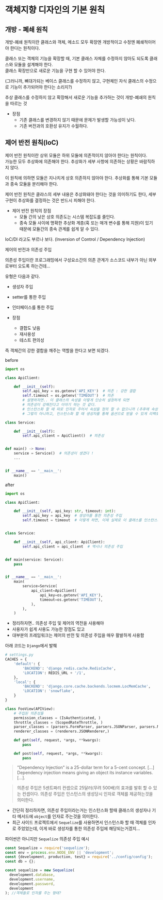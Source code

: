 # 객체지향 디자인의 기본 원칙

## 개방 - 폐쇄 원칙
개방-폐쇄 원칙이란 클래스와 객체, 메소드 모두 확장엔 개방적이고 수정엔 폐쇄적이어야 한다는 원칙이다.   

클래스 또는 객체의 기능을 확장할 때, 기본 클래스 자체를 수정하지 않아도 되도록 클래스와 모듈을 설계해야 한다.   
클래스 확장만으로 새로운 기능을 구현 할 수 있어야 한다.

(그러니까, 뼈대가되는 베이스 클래스를 수정하지 않고, 구현체인 자식 클래스의 수정으로 기능이 추가되어야 한다는 소리지?)

추상 클래스를 수정하지 않고 확장해서 새로운 기능을 추가하는 것이 개방-폐쇄의 원칙을 따르는 것

- 장점
    - 기존 클래스를 변경하지 않기 때문에 문제가 발생할 가능성이 낮다.
    - 기존 버전과의 호환성 유지가 수월하다.
    
## 제어 반전 원칙(IoC)
제어 반전 원칙이란 상위 모듈은 하위 모듈에 의존적이지 않아야 한다는 원칙이다.  
가능한 모두 추상화에 의존해야 한다. 추상화가 세부 사항에 의존하는 상황은 바람직하지 않다.

이 원칙에 의하면 모듈은 지나치게 상호 의존하지 않아야 한다. 추상화를 통해 기본 모듈과 종속 모듈을 분리해야 한다.  

제어 반전 원칙은 클랴스의 세부 내용은 추상화돼야 한다는 것을 의미하기도 한다,
세부 구현이 추상화를 결정하는 것은 반드시 피해야 한다.

- 제어 반전 원칙의 장점
    - 모듈 간의 낮은 상호 의존도는 시스템 복잡도를 줄인다.
    - 종속 모듈 사이에 명확한 추상화 계층(훅 또는 매개 변수를 통해 지원)이 있기 때문에 모듈간의 종속 관계를 쉽게 알 수 있다.
    
IoC/DI 라고도 부르나 보다. (Inversion of Control / Dependency Injection)

제어의 반전과 의존성 주입

의존성 주입이란 프로그래밍에서 구성요소간의 의존 관계가 소스코드 내부가 아닌 외부로부터 오도록 하는건데...

유형은 다음과 같다.
- 생성자 주입
- setter를 통한 주입
- 인터페이스를 통한 주입

- 장점
    - 결합도 낮음
    - 재사용성
    - 테스트 편의성
    
즉 객체간의 강한 결합을 깨주는 역할을 한다고 보면 되겠다.

before
```python
import os

class ApiClient:

    def __init__(self):
        self.api_key = os.getenv('API_KEY')  # 의존 : 강한 결합
        self.timeout = os.getenv('TIMEOUT')  # 의존
        # 설명하자면.. 이 클래스의 속성을 이렇게 단순히 설정하게 되면
        # 의존성이 강해진다고 이야기 하는 것 같다. 
        # 인스턴스화 할 때 따로 인자로 주어서 속성을 정의 할 수 없으니까 (추후에 속성을 접근해서 뭐 수정은 가능하겠지만)
        # 그렇지 아니하고, 인스턴스화 할 때 생성자를 통해 옵션으로 받을 수 있게 리팩토링 해야겠지?

class Service:

    def __init__(self):
        self.api_client = ApiClient()  # 의존성


def main() -> None:
    service = Service()  # 의존성이 생겼다 !
    ...


if __name__ == '__main__':
    main()
```

after

```python
import os

class ApiClient:

    def __init__(self, api_key: str, timeout: int):
        self.api_key = api_key  # 생성자를 통한 의존성 주입
        self.timeout = timeout  # 이렇게 하면, 이제 실제로 이 클래스를 인스턴스화 할 때 당시에 설정을 해줄 수 있으니까. 


class Service:

    def __init__(self, api_client: ApiClient):
        self.api_client = api_client  # 역시나 의존성 주입


def main(service: Service):  
    pass


if __name__ == '__main__':
    main(
        service=Service(
            api_client=ApiClient(
                api_key=os.getenv('API_KEY'),
                timeout=os.getenv('TIMEOUT'),
            ),
        ),
    )
```

- 정리하자면.. 의존성 주입 및 제어의 역전을 사용해야
- 사용자가 쉽게 사용도 가능한 장점도 있고
- 대부분의 프레임워크는 제어의 반전 및 의존성 주입을 매우 활발하게 사용함

아래 코드는 `Django`에서 발췌

```python
# settings.py
CACHES = {
    'default': {
        'BACKEND': 'django_redis.cache.RedisCache',
        'LOCATION': REDIS_URL + '/1',
    },
    'local': {
        'BACKEND': 'django.core.cache.backends.locmem.LocMemCache',
        'LOCATION': 'snowflake',
    }
}
```

```python
class FooView(APIView):
    # 주입된 의존성들
    permission_classes = (IsAuthenticated, )
    throttle_classes = (ScopedRateThrottle, )
    parser_classes = (parsers.FormParser, parsers.JSONParser, parsers.MultiPartParser)
    renderer_classes = (renderers.JSONRenderer,)

    def get(self, request, *args, **kwargs):
        pass

    def post(self, request, *args, **kwargs):
        pass
```

> "Dependency Injection" is a 25-dollar term for a 5-cent
> concept. [...] Dependency injection means giving an object
> its instance variables. [...].


> 의존성 주입은 5센트짜리 컨셉으로 25달러(무려 500배)의 효과를 발휘 할 수 있는 컨셉이다.
> 의존성 주입은 인스턴스의 생성당시 인자로 객체를 제공하는것을 의미한다.

- 간단히 정리하자면, 의존성 주입이라는거는 인스턴스화 할때 클래스의 생성자나 기타 메서드에 `object`를 인자로 주는것을 의미한다.
- 최근 사이드 프로젝트에서 `Sequelize`를 사용하면서 인스턴스화 할 때 객체를 인자로 주었었는데, 이게 바로 생성자를 통한 의존성 주입에 해당되는거겠지...

파이썬은 아니지만 `Sequelize` 의존성 주입 예시

```js
const Sequelize = require('sequelize');
const env = process.env.NODE_ENV || 'development';
const {development, production, test} = require('../config/config');
const db = {};

const sequelize = new Sequelize(
  development.database,
  development.username,
  development.password,
  development
); //객체들로 인자를 주는 형태?
```